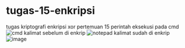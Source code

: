 # tugas-15-enkripsi
tugas kriptografi enkripsi xor pertemuan 15
perintah eksekusi pada cmd 
![cmd](https://user-images.githubusercontent.com/122433662/211751497-064a824a-a5d7-44a7-b6a3-64faa80e1280.png)
kalimat sebelum di enkrip
![notepad](https://user-images.githubusercontent.com/122433662/211751674-e9f52174-f0af-4304-8a45-bb59a5cab85d.png)
kalimat sudah di enkrip
![image](https://user-images.githubusercontent.com/122433662/211751881-8034c2da-8fc1-48a2-b677-ae7521c8ae4d.png)
